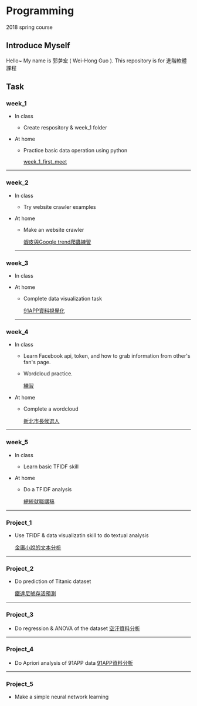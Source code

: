 # Programming
2018 spring course

## Introduce Myself
Hello~ My name is 郭芛宏 ( Wei-Hong Guo ).
This repository is for 進階軟體課程

## Task

### week_1

 
* In class
	- Create respository & week_1 folder 

* At home
	- Practice basic data operation using python
	  
      [week_1_first_meet](https://github.com/s972301/Programming/blob/master/week_1/week_1_first_meet.ipynb)
	
---
  
### week_2

* In class
	* Try website crawler examples
 
* At home
	* Make an website crawler
	
    	[蝦皮與Google trend爬蟲練習](https://github.com/s972301/Programming/blob/master/week_2/parser_practice.ipynb)


  ---
  
### week_3
  
* In class
* At home
	* Complete data visualization task
	
    	[91APP資料視覺化](https://github.com/s972301/Programming/blob/master/week_3/91data_visualization.ipynb)


  ---
  
### week_4
* In class
  * Learn Facebook api, token, and how to grab information from other's fan's page.
  * Wordcloud practice.
  	
    [練習](https://github.com/s972301/Programming/blob/master/week_4/Untitled.ipynb)
 
* At home
  * Complete a wordcloud
  
  	[新北市長候選人](https://github.com/s972301/Programming/blob/master/week_4/candidate_wordcloud.ipynb)
  



---
### week_5
* In class
  * Learn basic TFIDF skill
  
* At home
	* Do a TFIDF analysis
		
        [總統就職講稿](https://github.com/s972301/Programming/blob/master/week_5/Tf_Idf.ipynb)


---
### Project_1

* Use TFIDF & data visualizatin skill to do textual analysis

	[金庸小說的文本分析](https://github.com/s972301/Programming/blob/master/project/project_1.ipynb)


---
### Project_2
* Do prediction of Titanic dataset

	[鐵達尼號存活預測](https://github.com/s972301/Programming/blob/master/week_11/Titanic_PJ1.ipynb)

---
### Project_3
* Do regression & ANOVA of the dataset
	[空汙資料分析](https://github.com/s972301/Programming/blob/master/week_9/airPollution.ipynb)

---
### Project_4
* Do Apriori analysis of 91APP data
	[91APP資料分析](https://github.com/s972301/Programming/blob/master/week_10/91APP_apriori.ipynb)

---
### Project_5
* Make a simple neural network learning
	[](https://github.com/s972301/Programming/blob/master/week_2/parser_practice.ipynb)

